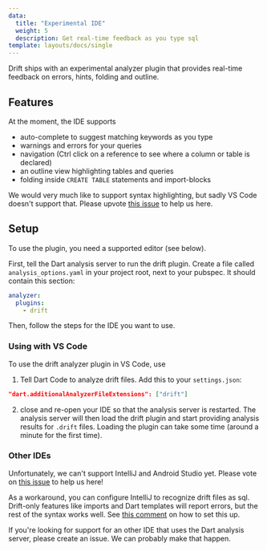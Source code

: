 ```yaml
---
data:
  title: "Experimental IDE"
  weight: 5
  description: Get real-time feedback as you type sql
template: layouts/docs/single
---
```


Drift ships with an experimental analyzer plugin that provides real-time feedback on errors,
hints, folding and outline.

## Features

At the moment, the IDE supports 

- auto-complete to suggest matching keywords as you type
- warnings and errors for your queries
- navigation (Ctrl click on a reference to see where a column or table is declared)
- an outline view highlighting tables and queries
- folding inside `CREATE TABLE` statements and import-blocks

We would very much like to support syntax highlighting, but sadly VS Code doesn't support
that. Please upvote [this issue](https://github.com/microsoft/vscode/issues/585) to help
us here.

## Setup
To use the plugin, you need a supported editor (see below).

First, tell the Dart analysis server to run the drift plugin. Create a file called
`analysis_options.yaml` in your project root, next to your pubspec. It should contain
this section:
```yaml
analyzer:
  plugins:
    - drift
```

Then, follow the steps for the IDE you want to use.

### Using with VS Code

To use the drift analyzer plugin in VS Code, use

1. Tell Dart Code to analyze drift files. Add this to your `settings.json`:
```json
"dart.additionalAnalyzerFileExtensions": ["drift"]
```
2. close and re-open your IDE so that the analysis server is restarted. The analysis server will
   then load the drift plugin and start providing analysis results for `.drift` files. Loading the plugin
   can take some time (around a minute for the first time).

### Other IDEs

Unfortunately, we can't support IntelliJ and Android Studio yet. Please vote on
[this issue](https://youtrack.jetbrains.com/issue/WEB-41424) to help us here!

As a workaround, you can configure IntelliJ to recognize drift files as sql. Drift-only
features like imports and Dart templates will report errors, but the rest of the
syntax works well. See [this comment](https://github.com/simolus3/moor/issues/150#issuecomment-538582696)
on how to set this up.

If you're looking for support for an other IDE that uses the Dart analysis server,
please create an issue. We can probably make that happen.